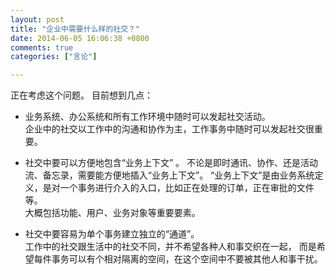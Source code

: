 ```yaml
---
layout: post
title: "企业中需要什么样的社交？"
date: 2014-06-05 16:06:38 +0800
comments: true
categories: ["言论"]

---
```


正在考虑这个问题。
目前想到几点：
<!-- more -->
* 业务系统、办公系统和所有工作环境中随时可以发起社交活动。  
企业中的社交以工作中的沟通和协作为主，工作事务中随时可以发起社交很重要。

* 社交中要可以方便地包含“业务上下文” 。
不论是即时通讯、协作、还是活动流、备忘录，需要能方便地插入“业务上下文”。
“业务上下文”是由业务系统定义，是对一个事务进行介入的入口，比如正在处理的订单，正在审批的文件等。  
大概包括功能、用户、业务对象等重要要素。  

* 社交中要容易为单个事务建立独立的“通道”。  
工作中的社交跟生活中的社交不同，并不希望各种人和事交织在一起，
而是希望每件事务可以有个相对隔离的空间，在这个空间中不要被其他人和事干扰。
